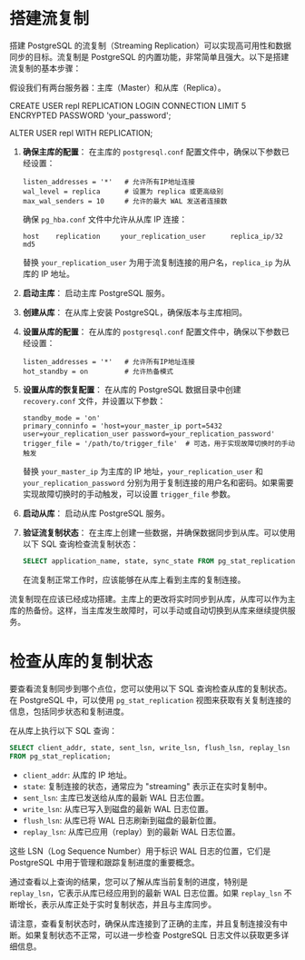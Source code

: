 # 搭建流复制
搭建 PostgreSQL 的流复制（Streaming Replication）可以实现高可用性和数据同步的目标。流复制是 PostgreSQL 的内置功能，非常简单且强大。以下是搭建流复制的基本步骤：

假设我们有两台服务器：主库（Master）和从库（Replica）。

CREATE USER repl REPLICATION LOGIN CONNECTION LIMIT 5 ENCRYPTED PASSWORD 'your_password';

ALTER USER repl WITH REPLICATION;


1. **确保主库的配置**：
   在主库的 `postgresql.conf` 配置文件中，确保以下参数已经设置：

   ```
   listen_addresses = '*'   # 允许所有IP地址连接
   wal_level = replica      # 设置为 replica 或更高级别
   max_wal_senders = 10     # 允许的最大 WAL 发送者连接数
   ```

   确保 `pg_hba.conf` 文件中允许从从库 IP 连接：

   ```
   host    replication     your_replication_user      replica_ip/32        md5
   ```

   替换 `your_replication_user` 为用于流复制连接的用户名，`replica_ip` 为从库的 IP 地址。

2. **启动主库**：
   启动主库 PostgreSQL 服务。

3. **创建从库**：
   在从库上安装 PostgreSQL，确保版本与主库相同。

4. **设置从库的配置**：
   在从库的 `postgresql.conf` 配置文件中，确保以下参数已经设置：

   ```
   listen_addresses = '*'   # 允许所有IP地址连接
   hot_standby = on         # 允许热备模式
   ```

5. **设置从库的恢复配置**：
   在从库的 PostgreSQL 数据目录中创建 `recovery.conf` 文件，并设置以下参数：

   ```
   standby_mode = 'on'
   primary_conninfo = 'host=your_master_ip port=5432 user=your_replication_user password=your_replication_password'
   trigger_file = '/path/to/trigger_file'  # 可选，用于实现故障切换时的手动触发
   ```

   替换 `your_master_ip` 为主库的 IP 地址，`your_replication_user` 和 `your_replication_password` 分别为用于复制连接的用户名和密码。如果需要实现故障切换时的手动触发，可以设置 `trigger_file` 参数。

6. **启动从库**：
   启动从库 PostgreSQL 服务。

7. **验证流复制状态**：
   在主库上创建一些数据，并确保数据同步到从库。可以使用以下 SQL 查询检查流复制状态：

   ```sql
   SELECT application_name, state, sync_state FROM pg_stat_replication;
   ```

   在流复制正常工作时，应该能够在从库上看到主库的复制连接。

流复制现在应该已经成功搭建。主库上的更改将实时同步到从库，从库可以作为主库的热备份。这样，当主库发生故障时，可以手动或自动切换到从库来继续提供服务。


# 检查从库的复制状态
要查看流复制同步到哪个点位，您可以使用以下 SQL 查询检查从库的复制状态。在 PostgreSQL 中，可以使用 `pg_stat_replication` 视图来获取有关复制连接的信息，包括同步状态和复制进度。

在从库上执行以下 SQL 查询：

```sql
SELECT client_addr, state, sent_lsn, write_lsn, flush_lsn, replay_lsn
FROM pg_stat_replication;
```

- `client_addr`: 从库的 IP 地址。
- `state`: 复制连接的状态，通常应为 "streaming" 表示正在实时复制中。
- `sent_lsn`: 主库已发送给从库的最新 WAL 日志位置。
- `write_lsn`: 从库已写入到磁盘的最新 WAL 日志位置。
- `flush_lsn`: 从库已将 WAL 日志刷新到磁盘的最新位置。
- `replay_lsn`: 从库已应用（replay）到的最新 WAL 日志位置。

这些 LSN（Log Sequence Number）用于标识 WAL 日志的位置，它们是 PostgreSQL 中用于管理和跟踪复制进度的重要概念。

通过查看以上查询的结果，您可以了解从库当前复制的进度，特别是 `replay_lsn`，它表示从库已经应用到的最新 WAL 日志位置。如果 `replay_lsn` 不断增长，表示从库正处于实时复制状态，并且与主库同步。

请注意，查看复制状态时，确保从库连接到了正确的主库，并且复制连接没有中断。如果复制状态不正常，可以进一步检查 PostgreSQL 日志文件以获取更多详细信息。